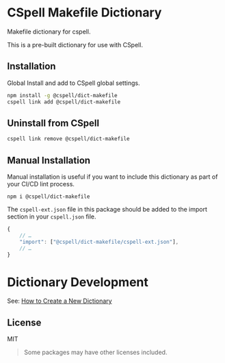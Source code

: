 # CSpell Makefile Dictionary

Makefile dictionary for cspell.

This is a pre-built dictionary for use with CSpell.

## Installation

Global Install and add to CSpell global settings.

```sh
npm install -g @cspell/dict-makefile
cspell link add @cspell/dict-makefile
```

## Uninstall from CSpell

```sh
cspell link remove @cspell/dict-makefile
```

## Manual Installation

Manual installation is useful if you want to include this dictionary as part of your CI/CD lint process.

```
npm i @cspell/dict-makefile
```

The `cspell-ext.json` file in this package should be added to the import section in your `cspell.json` file.

```javascript
{
    // …
    "import": ["@cspell/dict-makefile/cspell-ext.json"],
    // …
}
```

# Dictionary Development

See: [How to Create a New Dictionary](https://github.com/streetsidesoftware/cspell-dicts#how-to-create-a-new-dictionary)

## License

MIT

> Some packages may have other licenses included.

<!--- @@inject: ../../static/footer.md --->
